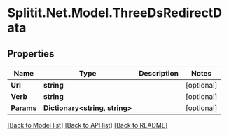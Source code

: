 
# Splitit.Net.Model.ThreeDsRedirectData

## Properties

Name | Type | Description | Notes
------------ | ------------- | ------------- | -------------
**Url** | **string** |  | [optional] 
**Verb** | **string** |  | [optional] 
**Params** | **Dictionary&lt;string, string&gt;** |  | [optional] 

[[Back to Model list]](../README.md#documentation-for-models)
[[Back to API list]](../README.md#documentation-for-api-endpoints)
[[Back to README]](../README.md)


